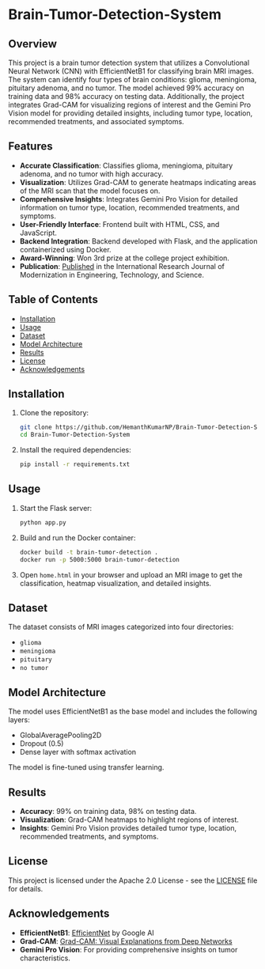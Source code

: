 # Brain-Tumor-Detection-System

## Overview

This project is a brain tumor detection system that utilizes a Convolutional Neural Network (CNN) with EfficientNetB1 for classifying brain MRI images. The system can identify four types of brain conditions: glioma, meningioma, pituitary adenoma, and no tumor. The model achieved 99% accuracy on training data and 98% accuracy on testing data. Additionally, the project integrates Grad-CAM for visualizing regions of interest and the Gemini Pro Vision model for providing detailed insights, including tumor type, location, recommended treatments, and associated symptoms.

## Features

- **Accurate Classification**: Classifies glioma, meningioma, pituitary adenoma, and no tumor with high accuracy.
- **Visualization**: Utilizes Grad-CAM to generate heatmaps indicating areas of the MRI scan that the model focuses on.
- **Comprehensive Insights**: Integrates Gemini Pro Vision for detailed information on tumor type, location, recommended treatments, and symptoms.
- **User-Friendly Interface**: Frontend built with HTML, CSS, and JavaScript.
- **Backend Integration**: Backend developed with Flask, and the application containerized using Docker.
- **Award-Winning**: Won 3rd prize at the college project exhibition.
- **Publication**: [Published](https://www.irjmets.com/uploadedfiles/paper//issue_5_may_2024/56574/final/fin_irjmets1716062680.pdf) in the International Research Journal of Modernization in Engineering, Technology, and Science.

## Table of Contents

- [Installation](#installation)
- [Usage](#usage)
- [Dataset](#dataset)
- [Model Architecture](#model-architecture)
- [Results](#results)
- [License](#license)
- [Acknowledgements](#acknowledgements)

## Installation

1. Clone the repository:
    ```bash
    git clone https://github.com/HemanthKumarNP/Brain-Tumor-Detection-System.git
    cd Brain-Tumor-Detection-System
    ```

2. Install the required dependencies:
    ```bash
    pip install -r requirements.txt
    ```

## Usage

1. Start the Flask server:
    ```bash
    python app.py
    ```

2. Build and run the Docker container:
    ```bash
    docker build -t brain-tumor-detection .
    docker run -p 5000:5000 brain-tumor-detection
    ```

3. Open `home.html` in your browser and upload an MRI image to get the classification, heatmap visualization, and detailed insights.

## Dataset

The dataset consists of MRI images categorized into four directories:
- `glioma`
- `meningioma`
- `pituitary`
- `no tumor`

## Model Architecture

The model uses EfficientNetB1 as the base model and includes the following layers:
- GlobalAveragePooling2D
- Dropout (0.5)
- Dense layer with softmax activation

The model is fine-tuned using transfer learning.

## Results

- **Accuracy**: 99% on training data, 98% on testing data.
- **Visualization**: Grad-CAM heatmaps to highlight regions of interest.
- **Insights**: Gemini Pro Vision provides detailed tumor type, location, recommended treatments, and symptoms.

## License

This project is licensed under the Apache 2.0 License - see the [LICENSE](LICENSE) file for details.

## Acknowledgements

- **EfficientNetB1**: [EfficientNet](https://arxiv.org/abs/1905.11946) by Google AI
- **Grad-CAM**: [Grad-CAM: Visual Explanations from Deep Networks](https://arxiv.org/abs/1610.02391)
- **Gemini Pro Vision**: For providing comprehensive insights on tumor characteristics.
